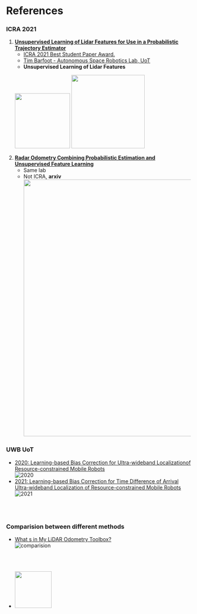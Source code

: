 # References



<!---
Started to write on Sep 1 2021
Zahra
-->
### ICRA 2021
1. **[Unsupervised Learning of Lidar Features for Use in a Probabilistic Trajectory Estimator](https://arxiv.org/pdf/2102.11261.pdf)**
    - [ICRA 2021 Best Student Paper Award.](https://www.youtube.com/watch?v=RU5ZMXdDewQ)
    - [Tim Barfoot - Autonomous Space Robotics Lab, UoT](http://asrl.utias.utoronto.ca/~tdb/)  
    - **Unsupervised Learning of Lidar Features**  
    <p float="left">
      <img src="https://user-images.githubusercontent.com/46463022/131919839-99f72eeb-a77f-4138-8b57-2af758603d30.png" height="150">
      <img src="https://user-images.githubusercontent.com/46463022/131920410-d063251f-64e3-4340-97ab-08562b5d987e.png" height="200">
    </p>
2. **[Radar Odometry Combining Probabilistic Estimation and Unsupervised Feature Learning](https://arxiv.org/pdf/2105.14152.pdf)**
    - Same lab
    - Not ICRA, **arxiv** 
      <img src="https://user-images.githubusercontent.com/46463022/131921132-d3be8026-e3f9-4b40-b91a-2eb369eeb808.png" width="700">

    




### UWB UoT

- [2020: Learning-based Bias Correction for Ultra-wideband Localizationof Resource-constrained Mobile Robots ](https://arxiv.org/abs/2003.09371)  
![2020](https://user-images.githubusercontent.com/46463022/131751671-faa3a935-83a7-49ce-b38e-5eedd06da3ba.png)  
- [2021: Learning-based Bias Correction for Time Difference of Arrival Ultra-wideband Localization of Resource-constrained Mobile Robots ](https://arxiv.org/abs/2103.01885)  
![2021](https://user-images.githubusercontent.com/46463022/131751263-a1e44428-31bc-495f-8f5f-13f93756a9cd.png)




<br/>
<br/>


### Comparision between different methods
- [What s in My LiDAR Odometry Toolbox?](https://arxiv.org/abs/2103.09708)  
![comparision](https://user-images.githubusercontent.com/46463022/131752670-51148481-b147-42be-8f3c-5984f033c786.png)

<br/>
<br/>

  - <img src="https://your-image-url.type" width="100" height="100">
